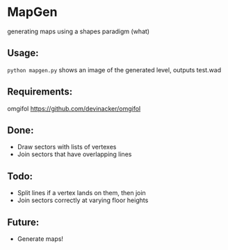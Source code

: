 # MapGen
generating maps using a shapes paradigm (what)

## Usage:
`python mapgen.py`
shows an image of the generated level, outputs test.wad

## Requirements:
omgifol https://github.com/devinacker/omgifol

## Done:
- Draw sectors with lists of vertexes
- Join sectors that have overlapping lines

## Todo:
- Split lines if a vertex lands on them, then join
- Join sectors correctly at varying floor heights

## Future:
- Generate maps!

